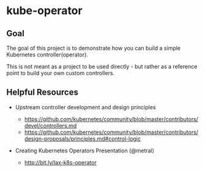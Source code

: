 # kube-operator

## Goal

The goal of this project is to demonstrate how you can build a simple Kubernetes controller(operator).

This is not meant as a project to be used directly - but rather as a reference point to build your own custom controllers.

## Helpful Resources

- Upstream controller development and design principles
    - https://github.com/kubernetes/community/blob/master/contributors/devel/controllers.md
    - https://github.com/kubernetes/community/blob/master/contributors/design-proposals/principles.md#control-logic
    
- Creating Kubernetes Operators Presentation (@metral)
    - http://bit.ly/lax-k8s-operator
  

